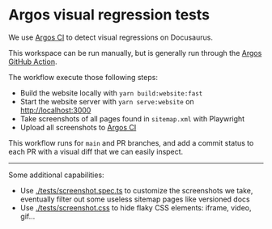 # Argos visual regression tests

We use [Argos CI](https://argos-ci.com) to detect visual regressions on Docusaurus.

This workspace can be run manually, but is generally run through the [Argos GitHub Action](../.github/workflows/argos.yml).

The workflow execute those following steps:

- Build the website locally with `yarn build:website:fast`
- Start the website server with `yarn serve:website` on <http://localhost:3000>
- Take screenshots of all pages found in `sitemap.xml` with Playwright
- Upload all screenshots to [Argos CI](https://argos-ci.com)

This workflow runs for `main` and PR branches, and add a commit status to each PR with a visual diff that we can easily inspect.

---

Some additional capabilities:

- Use [./tests/screenshot.spec.ts](./tests/screenshot.spec.ts) to customize the screenshots we take, eventually filter out some useless sitemap pages like versioned docs
- Use [./tests/screenshot.css](./tests/screenshot.css) to hide flaky CSS elements: iframe, video, gif...
